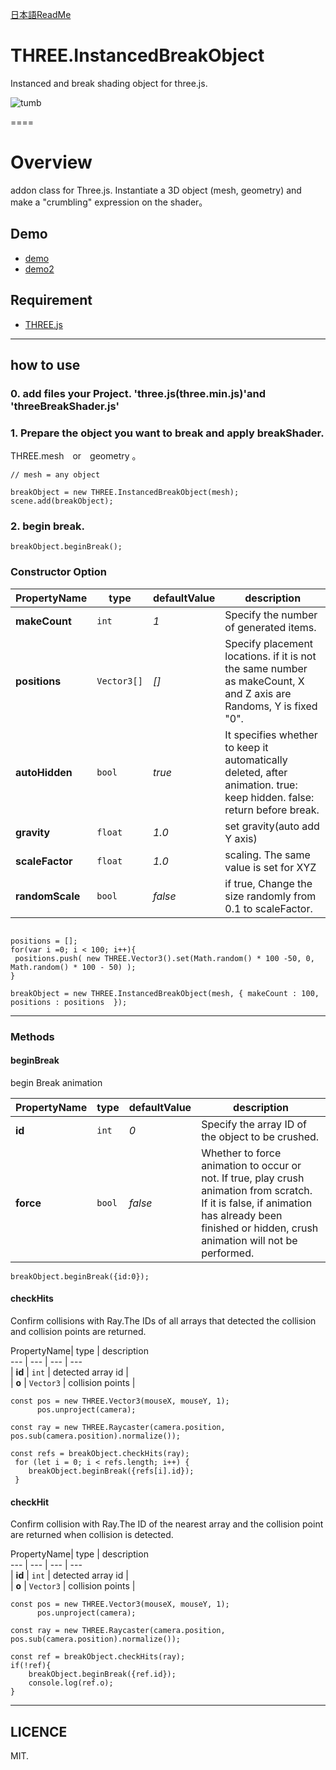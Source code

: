 [日本語ReadMe](https://github.com/adrs2002/threeInstancedBreakObject/blob/master/README-JP.md)

# THREE.InstancedBreakObject
Instanced and break shading object for three.js.


![tumb]('https://raw.githubusercontent.com/adrs2002/threeInstancedBreakObject/master/content/tumb.png' "tumb")

====

# Overview
addon class for Three.js.
Instantiate a 3D object (mesh, geometry) and make a "crumbling" expression on the shader。 

## Demo

* [demo](http://adrs2002.com/sandbox/breakshader/index.html)
* [demo2](http://adrs2002.com/sandbox/breakshader/instansingtest.html)

## Requirement
* [THREE.js](https://github.com/mrdoob/three.js/)

--------

## how to use

### 0. add files your Project. 'three.js(three.min.js)'and 'threeBreakShader.js'

### 1. Prepare the object you want to break and apply breakShader.
   THREE.mesh　or　geometry 。

```
// mesh = any object

breakObject = new THREE.InstancedBreakObject(mesh);
scene.add(breakObject);
```   

### 2. begin break.

```
breakObject.beginBreak(); 
```

### Constructor Option 

 PropertyName | type  | defaultValue |  description    
  --- | --- | --- |  ---  
| **makeCount** | `int` | *1* | Specify the number of generated items. |  
| **positions** | `Vector3[]` | *[]* | Specify placement locations. if it is not the same number as makeCount, X and Z axis are Randoms, Y is fixed "0". |  
| **autoHidden** | `bool` | *true* | It specifies whether to keep it automatically deleted, after animation. true: keep hidden. false: return before break. |  
| **gravity** | `float` |  *1.0* | set gravity(auto add Y axis) |  
| **scaleFactor** | `float` |  *1.0* | scaling. The same value is set for  XYZ |  
| **randomScale** | `bool` |  *false* | if true, Change the size randomly from 0.1 to scaleFactor. |  

```

positions = [];
for(var i =0; i < 100; i++){
 positions.push( new THREE.Vector3().set(Math.random() * 100 -50, 0, Math.random() * 100 - 50) );
}

breakObject = new THREE.InstancedBreakObject(mesh, { makeCount : 100, positions : positions  });

```
------------- 

### Methods

#### beginBreak

begin Break animation

 PropertyName| type | defaultValue |  description  
  --- | --- | --- |  ---  
| **id** | `int` | *0* | Specify the array ID of the object to be crushed. |  
| **force** | `bool` | *false* | Whether to force animation to occur or not. If true, play crush animation from scratch. If it is false, if animation has already been finished or hidden, crush animation will not be performed. |  

```
breakObject.beginBreak({id:0});
```

#### checkHits

Confirm collisions with Ray.The IDs of all arrays that detected the collision and collision points are returned.

 PropertyName| type | description  
  --- | --- | --- |  ---  
| **id** | `int` | detected array id |  
| **o** | `Vector3` | collision points |  

```
const pos = new THREE.Vector3(mouseX, mouseY, 1);
      pos.unproject(camera);

const ray = new THREE.Raycaster(camera.position, pos.sub(camera.position).normalize());

const refs = breakObject.checkHits(ray);
 for (let i = 0; i < refs.length; i++) {
    breakObject.beginBreak({refs[i].id});
 }
```

#### checkHit

Confirm collision with Ray.The ID of the nearest array and the collision point are returned when collision is detected.

 PropertyName| type | description  
  --- | --- | --- |  ---  
| **id** | `int` | detected array id |  
| **o** | `Vector3` | collision points |  

```
const pos = new THREE.Vector3(mouseX, mouseY, 1);
      pos.unproject(camera);

const ray = new THREE.Raycaster(camera.position, pos.sub(camera.position).normalize());

const ref = breakObject.checkHits(ray);
if(!ref){
    breakObject.beginBreak({ref.id});
    console.log(ref.o);
}
```


---------------------------------


## LICENCE
 MIT.